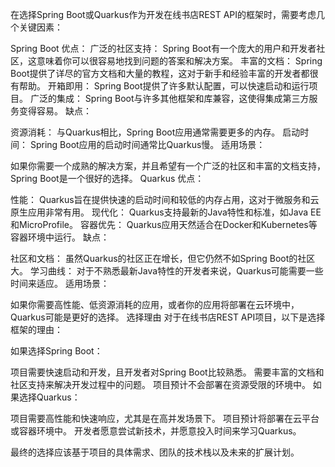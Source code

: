 在选择Spring Boot或Quarkus作为开发在线书店REST API的框架时，需要考虑几个关键因素：

Spring Boot
优点：
广泛的社区支持： Spring Boot有一个庞大的用户和开发者社区，这意味着你可以很容易地找到问题的答案和解决方案。
丰富的文档： Spring Boot提供了详尽的官方文档和大量的教程，这对于新手和经验丰富的开发者都很有帮助。
开箱即用： Spring Boot提供了许多默认配置，可以快速启动和运行项目。
广泛的集成： Spring Boot与许多其他框架和库兼容，这使得集成第三方服务变得容易。
缺点：

资源消耗： 与Quarkus相比，Spring Boot应用通常需要更多的内存。
启动时间： Spring Boot应用的启动时间通常比Quarkus慢。
适用场景：

如果你需要一个成熟的解决方案，并且希望有一个广泛的社区和丰富的文档支持，Spring Boot是一个很好的选择。
Quarkus
优点：

性能： Quarkus旨在提供快速的启动时间和较低的内存占用，这对于微服务和云原生应用非常有用。
现代化： Quarkus支持最新的Java特性和标准，如Java EE和MicroProfile。
容器优先： Quarkus应用天然适合在Docker和Kubernetes等容器环境中运行。
缺点：

社区和文档： 虽然Quarkus的社区正在增长，但它仍然不如Spring Boot的社区大。
学习曲线： 对于不熟悉最新Java特性的开发者来说，Quarkus可能需要一些时间来适应。
适用场景：

如果你需要高性能、低资源消耗的应用，或者你的应用将部署在云环境中，Quarkus可能是更好的选择。
选择理由
对于在线书店REST API项目，以下是选择框架的理由：

如果选择Spring Boot：

项目需要快速启动和开发，且开发者对Spring Boot比较熟悉。
需要丰富的文档和社区支持来解决开发过程中的问题。
项目预计不会部署在资源受限的环境中。
如果选择Quarkus：

项目需要高性能和快速响应，尤其是在高并发场景下。
项目预计将部署在云平台或容器环境中。
开发者愿意尝试新技术，并愿意投入时间来学习Quarkus。

最终的选择应该基于项目的具体需求、团队的技术栈以及未来的扩展计划。





